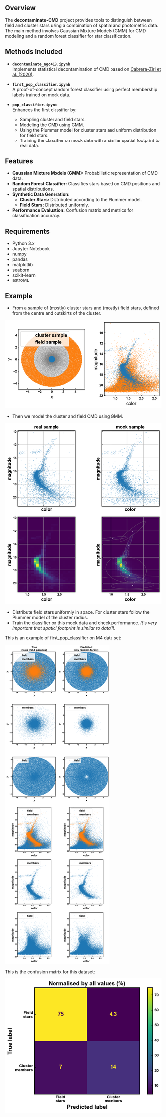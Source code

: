 ## Overview

The **decontaminate-CMD** project provides tools to distinguish between field and cluster stars using a combination of spatial and photometric data. The main method involves Gaussian Mixture Models (GMM) for CMD modeling and a random forest classifier for star classification.

## Methods Included

- **`decontaminate_ngc419.ipynb`**  
  Implements statistical decontamination of CMD based on [Cabrera-Ziri et al. (2020)](https://ui.adsabs.harvard.edu/abs/2020MNRAS.495..375C/abstract).
- **`first_pop_classifier.ipynb`**  
  A proof-of-concept random forest classifier using perfect membership labels trained on mock data.

- **`pop_classifier.ipynb`**  
  Enhances the first classifier by:
  - Sampling cluster and field stars.
  - Modeling the CMD using GMM.
  - Using the Plummer model for cluster stars and uniform distribution for field stars.
  - Training the classifier on mock data with a similar spatial footprint to real data.

## Features

- **Gaussian Mixture Models (GMM):** Probabilistic representation of CMD data.
- **Random Forest Classifier:** Classifies stars based on CMD positions and spatial distributions.
- **Synthetic Data Generation:**
  - **Cluster Stars:** Distributed according to the Plummer model.
  - **Field Stars:** Distributed uniformly.
- **Performance Evaluation:** Confusion matrix and metrics for classification accuracy.

## Requirements

- Python 3.x
- Jupyter Notebook
- numpy
- pandas
- matplotlib
- seaborn
- scikit-learn
- astroML


## Example

- From a sample of (mostly) cluster stars and (mostly) field stars, defined from the centre and outskirts of the cluster.

![m4 starting samples](figures/starting_samples.png "m4 starting samples")

- Then we model the cluster and field CMD using GMM.

![mock cluster CMD](figures/mock_cluster_cmd.png "mock cluster CMD")

- Distribute field stars uniformly in space. For cluster stars follow the Plummer model of the cluster radius.
- Train the classifier on this mock data and check performance. *It's very important that spatial footprint is similar to data!!!*.
    
This is an example of first_pop_classifier on M4 data set:

![m4 cleaned](figures/m4_cleaned.png "m4 cleaned")

This is the confusion matrix for this dataset:

![m4 confusion matrix](figures/m4_confusion_matrix.png "m4 confusion matrix")

    
